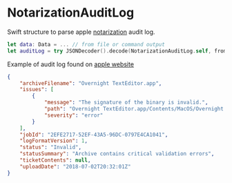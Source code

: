 # NotarizationAuditLog

Swift structure to parse apple [notarization](https://developer.apple.com/documentation/xcode/notarizing_your_app_before_distribution) audit log.

```swift
let data: Data = ... // from file or command output
let auditLog = try JSONDecoder().decode(NotarizationAuditLog.self, from: data)
 ```

Example of audit log found on [apple website](https://developer.apple.com/documentation/xcode/notarizing_your_app_before_distribution/customizing_the_notarization_workflow)

```json
{
    "archiveFilename": "Overnight TextEditor.app",
    "issues": [
        {
            "message": "The signature of the binary is invalid.",
            "path": "Overnight TextEditor.app/Contents/MacOS/Overnight TextEditor",
            "severity": "error"
        }
    ],
    "jobId": "2EFE2717-52EF-43A5-96DC-0797E4CA1041",
    "logFormatVersion": 1,
    "status": "Invalid",
    "statusSummary": "Archive contains critical validation errors",
    "ticketContents": null,
    "uploadDate": "2018-07-02T20:32:01Z"
}
```

